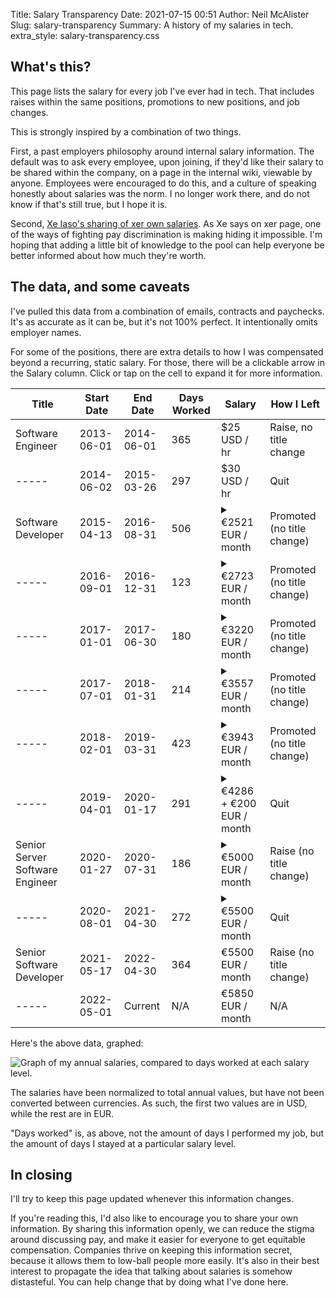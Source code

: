 Title: Salary Transparency
Date: 2021-07-15 00:51
Author: Neil McAlister
Slug: salary-transparency
Summary: A history of my salaries in tech.
extra_style: salary-transparency.css


## What's this?
This page lists the salary for every job I've ever had in tech. That includes raises within the same positions, promotions to new positions, and job changes.

This is strongly inspired by a combination of two things. 

First, a past employers philosophy around internal salary information. The default was to ask every employee, upon joining, if they'd like their salary to be shared within the company, on a page in the internal wiki, viewable by anyone. Employees were encouraged to do this, and a culture of speaking honestly about salaries was the norm. I no longer work there, and do not know if that's still true, but I hope it is.

Second, [Xe Iaso's sharing of xer own salaries](https://xeiaso.net/salary-transparency). As Xe says on xer page, one of the ways of fighting pay discrimination is making hiding it impossible. I'm hoping that adding a little bit of knowledge to the pool can help everyone be better informed about how much they're worth.

## The data, and some caveats
I've pulled this data from a combination of emails, contracts and paychecks. It's as accurate as it can be, but it's not 100% perfect. It intentionally omits employer names.

For some of the positions, there are extra details to how I was compensated beyond a recurring, static salary. For those, there will be a clickable arrow in the Salary column. Click or tap on the cell to expand it for more information.

<section class="salary-table" markdown="1">

Title | Start Date | End Date | Days Worked | Salary | How I Left
------|------------|----------|-------------|--------|-----------
Software Engineer | 2013-06-01 | 2014-06-01 | 365 | $25 USD / hr | Raise, no title change
----- | 2014-06-02 | 2015-03-26 | 297 | $30 USD / hr | Quit
Software Developer | 2015-04-13 | 2016-08-31 | 506 | <details><summary>€2521 EUR / month</summary>+ an extra percentage bonus if company-wide profits exceeded a threshold</details> | Promoted (no title change)
----- | 2016-09-01 | 2016-12-31 | 123 | <details><summary>€2723 EUR / month</summary>+ an extra percentage bonus if company-wide profits exceeded a threshold</details> | Promoted (no title change)
----- | 2017-01-01 | 2017-06-30 | 180 | <details><summary>€3220 EUR / month</summary>+ an extra percentage bonus if company-wide profits exceeded a threshold</details> | Promoted (no title change)
----- | 2017-07-01 | 2018-01-31 | 214 | <details><summary>€3557 EUR / month</summary>+ an extra percentage bonus if company-wide profits exceeded a threshold</details> | Promoted (no title change)
----- | 2018-02-01 | 2019-03-31 | 423 | <details><summary>€3943 EUR / month</summary>+ an extra percentage bonus if company-wide profits exceeded a threshold</details> | Promoted (no title change)
----- | 2019-04-01 | 2020-01-17 | 291 | <details><summary>€4286 + €200 EUR / month</summary>"Up to 200" was paid out (or not) based on company performance + an extra percentage bonus if company-wide profits exceeded a threshold</details> | Quit
Senior Server Software Engineer | 2020-01-27 | 2020-07-31 | 186 | <details><summary>€5000 EUR / month</summary> + Options with 4 yr vesting</details> | Raise (no title change)
----- | 2020-08-01 | 2021-04-30 | 272 | <details><summary>€5500 EUR / month</summary> + Options with 4 yr vesting</details> | Quit
Senior Software Developer | 2021-05-17 | 2022-04-30 | 364 | €5500 EUR / month | Raise (no title change)
----- | 2022-05-01 | Current | N/A | €5850 EUR / month | N/A

</section>

Here's the above data, graphed:

![Graph of my annual salaries, compared to days worked at each salary level.]({static}/images/salary-chart-2021.png)

The salaries have been normalized to total annual values, but have not been converted between currencies. As such, the first two values are in USD, while the rest are in EUR.

"Days worked" is, as above, not the amount of days I performed my job, but the amount of days I stayed at a particular salary level.

## In closing
I'll try to keep this page updated whenever this information changes. 

If you're reading this, I'd also like to encourage you to share your own information. By sharing this information openly, we can reduce the stigma around discussing pay, and make it easier for everyone to get equitable compensation. Companies thrive on keeping this information secret, because it allows them to low-ball people more easily. It's also in their best interest to propagate the idea that talking about salaries is somehow distasteful. You can help change that by doing what I've done here.